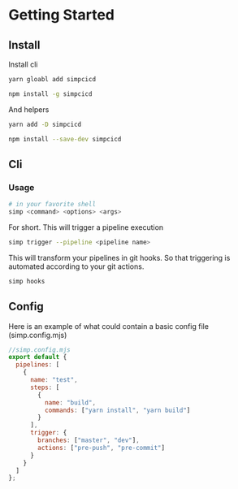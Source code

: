 # Getting Started

## Install

Install cli

```bash
yarn gloabl add simpcicd
```

```bash
npm install -g simpcicd
```

And helpers

```bash
yarn add -D simpcicd
```

```bash
npm install --save-dev simpcicd
```

## Cli

### Usage

```bash
# in your favorite shell
simp <command> <options> <args>
```

For short.
This will trigger a pipeline execution

```bash
simp trigger --pipeline <pipeline name>
```

This will transform your pipelines in git hooks.
So that triggering is automated according to your git actions.

```bash
simp hooks
```

## Config

Here is an example of what could contain a basic config file (simp.config.mjs)

```js
//simp.config.mjs
export default {
  pipelines: [
    {
      name: "test",
      steps: [
        {
          name: "build",
          commands: ["yarn install", "yarn build"]
        }
      ],
      trigger: {
        branches: ["master", "dev"],
        actions: ["pre-push", "pre-commit"]
      }
    }
  ]
};
```
